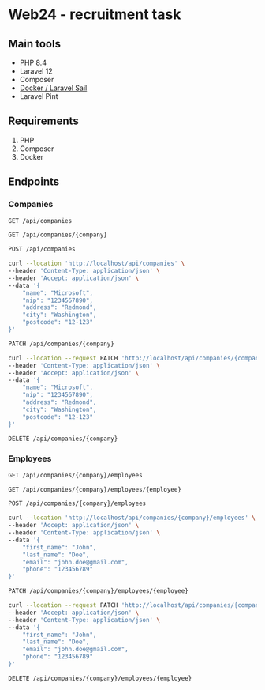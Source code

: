 # Web24 - recruitment task

## Main tools

- PHP 8.4
- Laravel 12
- Composer
- [Docker / Laravel Sail](https://laravel.com/docs/12.x/sail)
- Laravel Pint

## Requirements

1. PHP
2. Composer
3. Docker

## Endpoints

### Companies

``` sh
GET /api/companies
```

``` sh
GET /api/companies/{company}
```

``` sh
POST /api/companies

curl --location 'http://localhost/api/companies' \
--header 'Content-Type: application/json' \
--header 'Accept: application/json' \
--data '{
    "name": "Microsoft",
    "nip": "1234567890",
    "address": "Redmond",
    "city": "Washington",
    "postcode": "12-123"
}'
```


``` sh
PATCH /api/companies/{company}

curl --location --request PATCH 'http://localhost/api/companies/{company}' \
--header 'Content-Type: application/json' \
--header 'Accept: application/json' \
--data '{
    "name": "Microsoft",
    "nip": "1234567890",
    "address": "Redmond",
    "city": "Washington",
    "postcode": "12-123"
}'
```

``` sh
DELETE /api/companies/{company}
```

### Employees

``` sh
GET /api/companies/{company}/employees
```

``` sh
GET /api/companies/{company}/employees/{employee}
```

``` sh
POST /api/companies/{company}/employees

curl --location 'http://localhost/api/companies/{company}/employees' \
--header 'Accept: application/json' \
--header 'Content-Type: application/json' \
--data '{
    "first_name": "John",
    "last_name": "Doe",
    "email": "john.doe@gmail.com",
    "phone": "123456789"
}'
```

``` sh
PATCH /api/companies/{company}/employees/{employee}

curl --location --request PATCH 'http://localhost/api/companies/{company}/employees/{employee}' \
--header 'Accept: application/json' \
--header 'Content-Type: application/json' \
--data '{
    "first_name": "John",
    "last_name": "Doe",
    "email": "john.doe@gmail.com",
    "phone": "123456789"
}'
```

``` sh
DELETE /api/companies/{company}/employees/{employee}
```